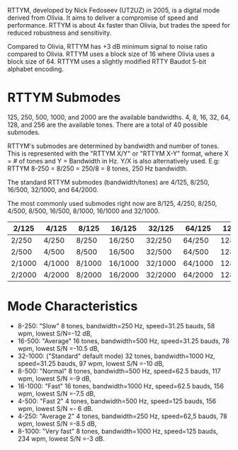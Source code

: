 RTTYM, developed by Nick Fedoseev (UT2UZ) in 2005, is a digital mode derived from Olivia. It aims to deliver a compromise of speed and performance. RTTYM is about 4x faster than Olivia, but trades the speed for reduced robustness and sensitivity.

Compared to Olivia, RTTYM has +3 dB minimum signal to noise ratio compared to Olivia. RTTYM uses a block size of 16 where Olivia uses a block size of 64. RTTYM uses a slightly modified RTTY Baudot 5-bit alphabet encoding.

# RTTYM Submodes
125, 250, 500, 1000, and 2000 are the available bandwidths. 4, 8, 16, 32, 64, 128, and 256 are the available tones. There are a total of 40 possible submodes.

RTTYM's submodes are determined by bandwidth and number of tones. This is represented with the "RTTYM X/Y" or "RTTYM X-Y" format, where X = # of tones and Y = Bandwidth in Hz. Y/X is also alternatively used. E.g: RTTYM 8-250 = 8/250 = 250/8 = 8 tones, 250 Hz bandwidth.

The standard RTTYM submodes (bandwidth/tones) are 4/125, 8/250, 16/500, 32/1000, and 64/2000.

The most commonly used submodes right now are 8/125, 4/250, 8/250, 4/500, 8/500, 16/500, 8/1000, 16/1000 and 32/1000.

| 2/125    | 4/125    | 8/125    | 16/125   | 32/125   | 64/125   | 128/125  | 256/125  |
|----------|----------|----------|----------|----------|----------|----------|----------|
| 2/250    | 4/250    | 8/250    | 16/250   | 32/250   | 64/250   | 128/250  | 256/250  |
| 2/500    | 4/500    | 8/500    | 16/500   | 32/500   | 64/500   | 128/500  | 256/500  |
| 2/1000   | 4/1000   | 8/1000   | 16/1000  | 32/1000  | 64/1000  | 128/1000 | 256/1000 |
| 2/2000   | 4/2000   | 8/2000   | 16/2000  | 32/2000  | 64/2000  | 128/2000 | 256/2000 |

# Mode Characteristics
- 8-250: "Slow" 8 tones, bandwidth=250 Hz, speed=31.25 bauds, 58 wpm, lowest S/N=-12 dB,
- 16-500: "Average" 16 tones, bandwidth=500 Hz, speed=31.25 bauds, 78 wpm, lowest S/N =-10.5 dB,
- 32-1000: ("Standard" default mode) 32 tones, bandwidth=1000 Hz, speed=31.25 bauds, 97 wpm, lowest S/N =-10 dB,
- 8-500: "Normal" 8 tones, bandwidth=500 Hz, speed=62.5 bauds, 117 wpm, lowest S/N =-9 dB,
- 16-1000: "Fast" 16 tones, bandwidth=1000 Hz, speed=62.5 bauds, 156 wpm, lowest S/N =-7.5 dB,
- 4-500: "Fast 2" 4 tones, bandwidth=500 Hz, speed=125 bauds, 156 wpm, lowest S/N =- 6 dB.
- 4-250: "Average 2" 4 tones, bandwidth=250 Hz, speed=62,5 bauds, 78 wpm, lowest S/N =-8.5 dB,
- 8-1000: "Very fast" 8 tones, bandwidth=1000 Hz, speed=125 bauds, 234 wpm, lowest S/N =-3 dB.